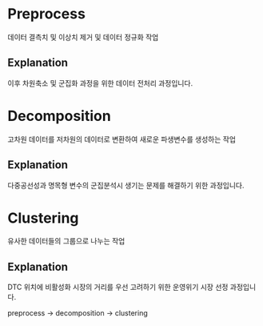 # Preprocess

데이터 결측치 및 이상치 제거 및 데이터 정규화 작업

## Explanation

이후 차원축소 및 군집화 과정을 위한 데이터 전처리 과정입니다.

# Decomposition

고차원 데이터를 저차원의 데이터로 변환하여 새로운 파생변수를 생성하는 작업

## Explanation

다중공선성과 명목형 변수의 군집분석시 생기는 문제를 해결하기 위한 과정입니다.

# Clustering

유사한 데이터들의 그룹으로 나누는 작업

## Explanation

DTC 위치에 비활성화 시장의 거리를 우선 고려하기 위한 운영위기 시장 선정 과정입니다.

preprocess -> decomposition -> clustering
